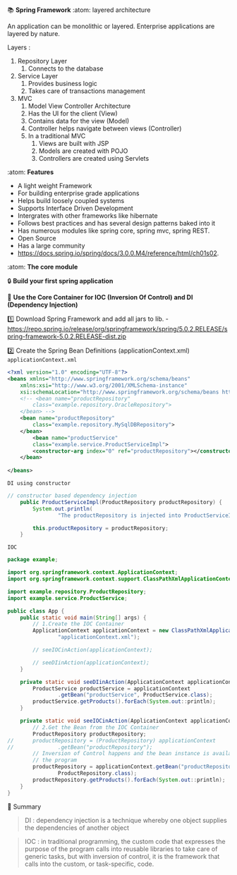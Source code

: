 :books: **Spring Framework**
:atom: layered architecture

An application can be monolithic or layered.
Enterprise applications are layered by nature.

Layers :
1. Repository Layer
   1. Connects to the database
2. Service Layer
      1. Provides business logic
      2. Takes care of transactions management
3. MVC 
      1. Model View Controller Architecture
      2. Has the UI for the client (View)
      3. Contains data for the view (Model)
      4. Controller helps navigate between views (Controller)
      5. In a traditional MVC
         1. Views are built with JSP
         2. Models are created with POJO
         3. Controllers are created using Servlets


:atom:  **Features**
- A light weight Framework
- For building enterprise grade applications
- Helps build loosely coupled systems
- Supports Interface Driven Development
- Intergrates with other frameworks like hibernate
- Follows best practices and has several design patterns baked into it
- Has numerous modules like spring core, spring mvc, spring REST.
- Open Source
- Has a large community
- https://docs.spring.io/spring/docs/3.0.0.M4/reference/html/ch01s02.

:atom: **The core module**

:lock: **Build your first spring application**

:key: **Use the Core Container for IOC (Inversion Of Control) and DI (Dependency Injection)** 

:one: Download Spring Framework and add all jars to lib.
-https://repo.spring.io/release/org/springframework/spring/5.0.2.RELEASE/spring-framework-5.0.2.RELEASE-dist.zip

:two: Create the Spring Bean Definitions (applicationContext.xml)  
`applicationContext.xml`
``` xml
<?xml version="1.0" encoding="UTF-8"?>
<beans xmlns="http://www.springframework.org/schema/beans"
	xmlns:xsi="http://www.w3.org/2001/XMLSchema-instance"
	xsi:schemaLocation="http://www.springframework.org/schema/beans http://www.springframework.org/schema/beans/spring-beans.xsd">
	<!-- <bean name="productRepository"
		class="example.repository.OracleRepository">
	</bean> -->
	<bean name="productRepository"
		class="example.repository.MySqlDBRepository">
	</bean>
		<bean name="productService"
		class="example.service.ProductServiceImpl">
		<constructor-arg index="0" ref="productRepository"></constructor-arg>
	</bean>
	
</beans>
```
`DI using constructor`
``` java
// constructor based dependency injection
	public ProductServiceImpl(ProductRepository productRepository) {
		System.out.println(
				"The productRepository is injected into ProductServiceImpl constructor.");

		this.productRepository = productRepository;
    }
```
`IOC`
``` java
package example;

import org.springframework.context.ApplicationContext;
import org.springframework.context.support.ClassPathXmlApplicationContext;

import example.repository.ProductRepository;
import example.service.ProductService;

public class App {
	public static void main(String[] args) {
		// 1.Create the IOC Container
		ApplicationContext applicationContext = new ClassPathXmlApplicationContext(
				"applicationContext.xml");

		// seeIOCinAction(applicationContext);

		// seeDIinAction(applicationContext);
	}

	private static void seeDIinAction(ApplicationContext applicationContext) {
		ProductService productService = applicationContext
				.getBean("productService", ProductService.class);
		productService.getProducts().forEach(System.out::println);
	}

	private static void seeIOCinAction(ApplicationContext applicationContext) {
		// 2.Get the Bean from the IOC Container
		ProductRepository productRepository;
//		productRepository = (ProductRepository) applicationContext
//				.getBean("productRepository");
		// Inversion of Control happens and the bean instance is available in
		// the program
		productRepository = applicationContext.getBean("productRepository",
				ProductRepository.class);
		productRepository.getProducts().forEach(System.out::println);
	}
}

```

:gem: Summary

> DI : dependency injection is a technique whereby one object supplies the dependencies of another object

> IOC :  in traditional programming, the custom code that expresses the purpose of the program calls into reusable libraries to take care of generic tasks, but with inversion of control, it is the framework that calls into the custom, or task-specific, code.